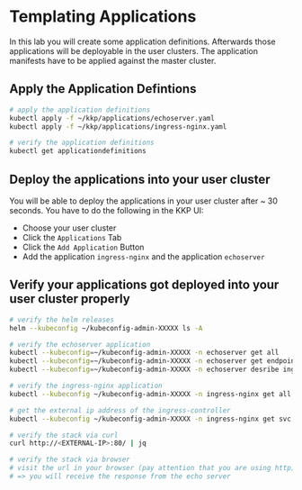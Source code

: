 # Templating Applications

In this lab you will create some application definitions. Afterwards those applications will be deployable in the user clusters. The application manifests have to be applied against the master cluster.

## Apply the Application Defintions

```bash
# apply the application definitions
kubectl apply -f ~/kkp/applications/echoserver.yaml
kubectl apply -f ~/kkp/applications/ingress-nginx.yaml

# verify the application definitions
kubectl get applicationdefinitions
```

## Deploy the applications into your user cluster

You will be able to deploy the applications in your user cluster after ~ 30 seconds. You have to do the following in the KKP UI:

- Choose your user cluster
- Click the `Applications` Tab
- Click the `Add Application` Button
- Add the application `ingress-nginx` and the application `echoserver`

## Verify your applications got deployed into your user cluster properly

```bash
# verify the helm releases
helm --kubeconfig ~/kubeconfig-admin-XXXXX ls -A

# verify the echoserver application
kubectl --kubeconfig=~/kubeconfig-admin-XXXXX -n echoserver get all
kubectl --kubeconfig=~/kubeconfig-admin-XXXXX -n echoserver get endpoints
kubectl --kubeconfig=~/kubeconfig-admin-XXXXX -n echoserver desribe ingress echoserver-echoserver-echo-server

# verify the ingress-nginx application
kubectl --kubeconfig ~/kubeconfig-admin-XXXXX -n ingress-nginx get all

# get the external ip address of the ingress-controller
kubectl --kubeconfig ~/kubeconfig-admin-XXXXX -n ingress-nginx get svc ingress-nginx-ingress-nginx-controller

# verify the stack via curl
curl http://<EXTERNAL-IP>:80/ | jq

# verify the stack via browser
# visit the url in your browser (pay attention that you are using http) - eg http://34.89.197.223:80/
# => you will receive the response from the echo server
```
